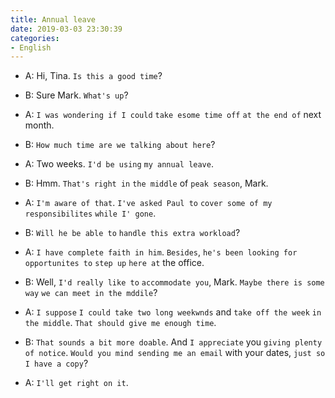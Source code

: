 ```yaml
---
title: Annual leave
date: 2019-03-03 23:30:39
categories:
- English
---
```


- A: Hi, Tina. `Is this a good time`?

- B: Sure Mark. `What's up`?
  
- A: `I was wondering if I could` `take esome time off` `at the end of` next month.

- B: `How much time are we talking about here`?

- A: Two weeks. `I'd be using` `my annual leave`.

- B: Hmm. `That's right in` `the middle` of `peak season`, Mark.

- A: `I'm aware of that`. `I've asked Paul to` `cover some of my responsibilites` `while I' gone`.

- B: `Will he be able to` `handle this extra workload`?

- A: `I have complete faith in him`. `Besides`, `he's been looking for opportunites to` `step up` `here at` the office.

- B: Well, `I'd really like to` `accommodate you`, Mark. `Maybe there is some way` `we can meet in the mddile`?

- A: `I suppose` `I could take two long weekwnds` and `take off the week` `in the middle`. `That should give me enough time`.

- B: `That sounds a bit more doable`. And `I appreciate` you `giving plenty of notice`. `Would you mind sending me an email` with your dates, `just so I have a copy`?

- A: `I'll get right on it`.